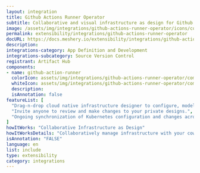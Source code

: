 ```yaml
---
layout: integration
title: Github Actions Runner Operator
subtitle: Collaborative and visual infrastructure as design for Github Actions Runner Operator
image: /assets/img/integrations/github-actions-runner-operator/icons/color/github-actions-runner-operator-color.svg
permalink: extensibility/integrations/github-actions-runner-operator
docURL: https://docs.meshery.io/extensibility/integrations/github-actions-runner-operator
description: 
integrations-category: App Definition and Development
integrations-subcategory: Source Version Control
registrant: Artifact Hub
components: 
- name: github-action-runner
  colorIcon: assets/img/integrations/github-actions-runner-operator/components/github-action-runner/icons/color/github-action-runner-color.svg
  whiteIcon: assets/img/integrations/github-actions-runner-operator/components/github-action-runner/icons/white/github-action-runner-white.svg
  description: 
  isAnnotation: false
featureList: [
  "Drag-n-drop cloud native infrastructure designer to configure, model, and deploy your workloads.",
  "Invite anyone to review and make changes to your private designs.",
  "Ongoing synchronization of Kubernetes configuration and changes across any number of clusters."
]
howItWorks: "Collaborative Infrastructure as Design"
howItWorksDetails: "Collaboratively manage infrastructure with your coworkers synchronously sharing the same designs."
isAnnotation: "FALSE"
language: en
list: include
type: extensibility
category: integrations
---
```

